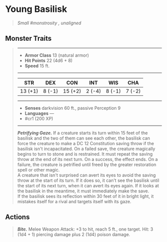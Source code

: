 # Young Basilisk
>*Small #monstrosity , unaligned*
## Monster Traits
>___
>- **Armor Class** 13 (natural armor)
>- **Hit Points** 22 (4d6 + 8)
>- **Speed** 15 ft.
>___
>|STR|DEX|CON|INT|WIS|CHA|
>|:---:|:---:|:---:|:---:|:---:|:---:|
>|13 (+1)|8 (-1)|15 (+2)|2 (-4)|8 (-1)|7 (-2)|
>___
>- **Senses** darkvision 60 ft., passive Perception 9
>- **Languages** —
>- #cr1 (200 XP)
>___
>***Petrifying Gaze.*** If a creature starts its turn within 15 feet of the basilisk and the two of them can see each other, the basilisk can force the creature to make a DC 12 Constitution saving throw if the basilisk isn't incapacitated. On a failed save, the creature magically begins to turn to stone and is restrained. It must repeat the saving throw at the end of its next turn. On a success, the effect ends. On a failure, the creature is petrified until freed by the  greater restoration spell or other magic.  
>A creature that isn't surprised can avert its eyes to avoid the saving throw at the start of its turn. If it does so, it can't see the basilisk until the start of its next turn, when it can avert its eyes again. If it looks at the basilisk in the meantime, it must immediately make the save.  
>If the basilisk sees its reflection within 30 feet of it in bright light, it mistakes itself for a rival and targets itself with its gaze.  
>
## Actions
>***Bite.*** Melee Weapon Attack: +3 to hit, reach 5 ft., one target. Hit: 3 (1d4 + 1) piercing damage plus 2 (1d4) poison damage.